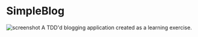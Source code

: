 # SimpleBlog

![screenshot](http://i.imgur.com/baElZql.png)
A TDD'd blogging application created as a learning exercise.
